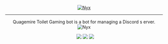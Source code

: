 <p align="center">
  <a href="#">
    <img alt="Nyx" src="https://yt3.ggpht.com/EJjOwL9DBper58SJWtuvJWTSs6Kr_t7c-sQG8cN9EI2VQIP257ZIee1qJ4PVyLtKdDWmBcrbAw=s88-c-k-c0x00ffffff-no-rj"/>
  </a>
</p>

---

<p align="center">
  Quagemire Toilet Gaming bot is a bot for managing a Discord s erver. 
  <br>
  <img alt="Nyx" src="https://media.discordapp.net/attachments/927015758221967400/966470306724212736/squidwardpointlaughLOL.png"/>
</p>

<p align="center">
  <img src="https://img.shields.io/node/v/discord.js?style=flat-square" alt="" />
  <img src="https://img.shields.io/github/commit-activity/w/BossDaily//quagmire-toilet-gaming-bot?style=flat-square" alt="" />
  <img src="https://img.shields.io/badge/JavaScript-323330?style=for-the-badge&logo=javascript&logoColor=F7DF1E" />
  <img src="https://img.shields.io/badge/TypeScript-007ACC?style=for-the-badge&logo=typescript&logoColor=white" />
  <img src="https://img.shields.io/badge/Prisma-3982CE?style=for-the-badge&logo=Prisma&logoColor=white" />
</p>
